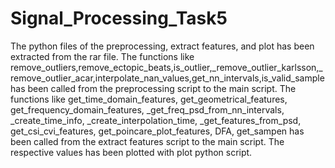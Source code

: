 # Signal_Processing_Task5
The python files of the preprocessing, extract features, and plot has been extracted from the rar file.
The functions like remove_outliers,remove_ectopic_beats,is_outlier,_remove_outlier_karlsson,_remove_outlier_acar,interpolate_nan_values,get_nn_intervals,is_valid_sample has been called from the preprocessing script to the main script.
The functions like get_time_domain_features, get_geometrical_features, get_frequency_domain_features, _get_freq_psd_from_nn_intervals, _create_time_info, _create_interpolation_time, _get_features_from_psd, get_csi_cvi_features, get_poincare_plot_features, DFA, get_sampen has been called from the extract features script to the main script.
The respective values has been plotted with plot python script.
